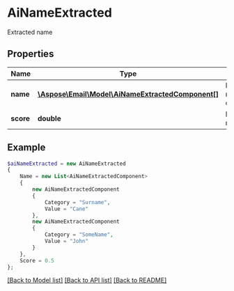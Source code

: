 # AiNameExtracted

Extracted name

## Properties
Name | Type | Description | Notes
---- | ---- | ----------- | -----
**name** | [**\Aspose\Email\Model\AiNameExtractedComponent[]**](AiNameExtractedComponent.md) | Extracted name components | [optional] 
**score** | **double** | Extracted name score | 



## Example
```php
$aiNameExtracted = new AiNameExtracted
{
    Name = new List<AiNameExtractedComponent>
    {
        new AiNameExtractedComponent
        {
            Category = "Surname",
            Value = "Cane"
        },
        new AiNameExtractedComponent
        {
            Category = "SomeName",
            Value = "John"
        }
    },
    Score = 0.5
};
```


[[Back to Model list]](README.md#documentation-for-models) [[Back to API list]](README.md#documentation-for-api-endpoints) [[Back to README]](README.md)

